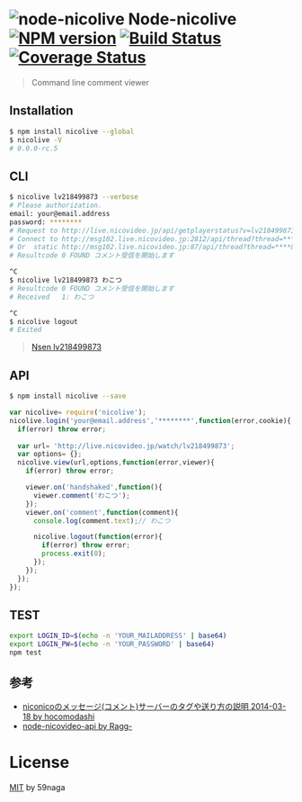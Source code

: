 # ![node-nicolive][.svg] Node-nicolive [![NPM version][npm-image]][npm] [![Build Status][travis-image]][travis] [![Coverage Status][coveralls-image]][coveralls]

> Command line comment viewer

## Installation
```bash
$ npm install nicolive --global
$ nicolive -V
# 0.0.0-rc.5
```

## CLI
```bash
$ nicolive lv218499873 --verbose
# Please authorization.
email: your@email.address
password: ********
# Request to http://live.nicovideo.jp/api/getplayerstatus?v=lv218499873
# Connect to http://msg102.live.nicovideo.jp:2812/api/thread?thread=****&version=20061206&res_from=-1000
# Or  static http://msg102.live.nicovideo.jp:87/api/thread?thread=****&version=20061206&res_from=-1000
# Resultcode 0 FOUND コメント受信を開始します

^C
$ nicolive lv218499873 わこつ
# Resultcode 0 FOUND コメント受信を開始します
# Received   1: わこつ

^C
$ nicolive logout
# Exited
```

> [Nsen lv218499873](http://live.nicovideo.jp/watch/nsen/vocaloid)

## API
```bash
$ npm install nicolive --save
```

```js
var nicolive= require('nicolive');
nicolive.login('your@email.address','********',function(error,cookie){
  if(error) throw error;
  
  var url= 'http://live.nicovideo.jp/watch/lv218499873';
  var options= {};
  nicolive.view(url,options,function(error,viewer){
    if(error) throw error;

    viewer.on('handshaked',function(){
      viewer.comment('わこつ');
    });
    viewer.on('comment',function(comment){
      console.log(comment.text);// わこつ

      nicolive.logout(function(error){
        if(error) throw error;
        process.exit(0);
      });
    });
  });
});
```

## TEST
```bash
export LOGIN_ID=$(echo -n 'YOUR_MAILADDRESS' | base64)
export LOGIN_PW=$(echo -n 'YOUR_PASSWORD' | base64)
npm test
```

## 参考
* [niconicoのメッセージ(コメント)サーバーのタグや送り方の説明 2014-03-18 by hocomodashi][A]
* [node-nicovideo-api by Ragg-][B]

[A]: http://blog.goo.ne.jp/hocomodashi/e/3ef374ad09e79ed5c50f3584b3712d61
[B]: https://github.com/Ragg-/node-nicovideo-api

License
=========================
[MIT][License] by 59naga

[License]: http://59naga.mit-license.org/
[.svg]: https://cdn.rawgit.com/59naga/nicolive/master/.svg

[npm-image]: https://badge.fury.io/js/nicolive.svg
[npm]: https://npmjs.org/package/nicolive
[travis-image]: https://travis-ci.org/59naga/nicolive.svg?branch=master
[travis]: https://travis-ci.org/59naga/nicolive
[coveralls-image]: https://coveralls.io/repos/59naga/nicolive/badge.svg?branch=master
[coveralls]: https://coveralls.io/r/59naga/nicolive?branch=master
